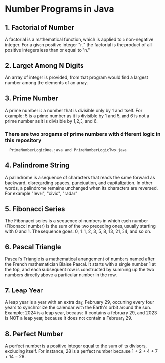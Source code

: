 # Number Programs in Java

## 1. Factorial of Number
A factorial is a mathematical function, which is applied to a non-negative integer. 
For a given positive integer "n," the factorial is the product of all positive integers less than or equal to "n."

## 2. Larget Among N Digits
An array of integer is provided, from that program would find a largest number among the elements of an array. 

## 3. Prime Number
A prime number is a number that is divisible only by 1 and itself. For example: 5 is a prime number as it is divisible by 1 and 5, 
and 6 is not a prime number as it is divisible by 1,2,3, and 6.
  ### There are two progams of prime numbers with different logic in this repository
      PrimeNumberLogicOne.java and PrimeNumberLogicTwo.java 

## 4. Palindrome String
A palindrome is a sequence of characters that reads the same forward as backward, disregarding spaces, punctuation, and capitalization.
 In other words, a palindrome remains unchanged when its characters are reversed. For example "level", "civic", "radar" 

## 5. Fibonacci Series
The Fibonacci series is a sequence of numbers in which each number (Fibonacci number) is the sum of the two preceding ones, 
usually starting with 0 and 1. The sequence goes: 0, 1, 1, 2, 3, 5, 8, 13, 21, 34, and so on.

## 6. Pascal Triangle
Pascal's Triangle is a mathematical arrangement of numbers named after the French mathematician Blaise Pascal. 
It starts with a single number 1 at the top, and each subsequent row is constructed by summing up the two numbers directly above a particular number in the row.

## 7. Leap Year
A leap year is a year with an extra day, February 29, occurring every four years to synchronize the calendar with the Earth's orbit around the sun.
Example: 2024 is a leap year, because It contains a february 29, and 2023 is NOT a leap year, because It does not contain a February 29.

## 8. Perfect Number
A perfect number is a positive integer equal to the sum of its divisors, excluding itself. For instance, 28 is a perfect number because 1 + 2 + 4 + 7 + 14 = 28.
